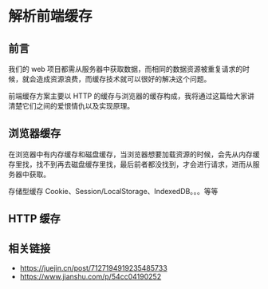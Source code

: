 # 解析前端缓存

## 前言

我们的 web 项目都需从服务器中获取数据，而相同的数据资源被重复请求的时候，就会造成资源浪费，而缓存技术就可以很好的解决这个问题。

前端缓存方案主要以 HTTP 的缓存与浏览器的缓存构成，我将通过这篇给大家讲清楚它们之间的爱恨情仇以及实现原理。

## 浏览器缓存

在浏览器中有内存缓存和磁盘缓存，当浏览器想要加载资源的时候，会先从内存缓存里找，找不到再去磁盘缓存里找，最后前者都没找到，才会进行请求，进而从服务器中获取。

存储型缓存 Cookie、Session/LocalStorage、IndexedDB。。。等等

## HTTP 缓存


## 相关链接

- https://juejin.cn/post/7127194919235485733
- https://www.jianshu.com/p/54cc04190252